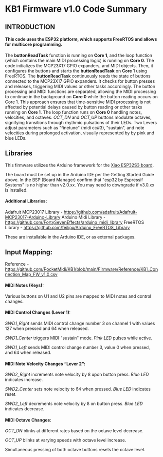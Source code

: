 # KB1 Firmware v1.0 Code Summary

## INTRODUCTION
#### This code uses the ESP32 platform, which supports FreeRTOS and allows for multicore programming. 


The **buttonReadTask** function is running on **Core 1**, and the loop function (which contains the main MIDI processing logic) is running on **Core 0**.
The code initializes the MCP23X17 GPIO expanders, and MIDI objects. 
Then, it configures the buttons and starts the **buttonReadTask** on **Core 1** using FreeRTOS. 
The **buttonReadTask** continuously reads the state of buttons connected to the MCP23X17 GPIO expanders. 
It checks for button presses and releases, triggering MIDI values or other tasks accordingly. 
The button processing and MIDI functions are separated, allowing the MIDI processing to continue in the background on **Core 0** while the button reading occurs on Core 1. This approach ensures that time-sensitive MIDI processing is not affected by potential delays caused by button reading or other tasks running on **Core 1**. 
The loop function runs on **Core 0** handling notes, velocities, and octaves. *OCT_DN* and *OCT_UP* buttons modulate octaves, signifying transitions through rhythmic pulsations of their LEDs. Two Levers adjust parameters such as "finetune" (midi cc#3), "sustain", and note velocities during prolonged activation, visually represented by by pink and blue LEDs.

## Libraries

This firmware utilizes the Arduino framework for the [Xiao ESP32S3 board](https://wiki.seeedstudio.com/xiao_esp32s3_getting_started/). 

The board must be set up in the Arduino IDE per the Getting Started Guide above.
In the BSP (Board Manager) confirm that "esp32 by Espressif Systems" is no higher than v2.0.xx.
You may need to downgrade if v3.0.xx is installed.


#### Additional Libraries:
Adafruit MCP23017 Library - https://github.com/adafruit/Adafruit-MCP23017-Arduino-Library
Arduino Midi Library - https://github.com/FortySevenEffects/arduino_midi_library
FreeRTOS Library - https://github.com/feilipu/Arduino_FreeRTOS_Library

These are installable in the Arduino IDE, or as external packages.


## Input Mapping:
Reference - https://github.com/PocketMidi/KB1/blob/main/Firmware/Reference/KB1_Connection_Map_FW_v1.0.csv
#### MIDI Notes (Keys):
Various buttons on U1 and U2 pins are mapped to MIDI notes and control changes.

#### MIDI Control Changes (Lever 1):
*SWD1_Right* sends MIDI control change number 3 on channel 1 with values 127 when pressed and 64 when released. 

*SWD1_Center* triggers MIDI "sustain" mode. *Pink LED* pulses while active.

*SWD1_Left* sends MIDI control change number 3, value 0 when pressed, and 64 when released.

#### MIDI Note Velocity Changes “Lever 2”:
*SWD2_Right* increments note velocity by 8 upon button press. *Blue LED* indicates increase.

*SWD2_Center* sets note velocity to 64 when pressed. *Blue LED* indicates reset.

*SWD2_Left* decrements note velocity by 8 on button press. *Blue LED* indicates decrease.

#### MIDI Octave Changes:
*OCT_DN* blinks at different rates based on the octave level decrease.

*OCT_UP* blinks at varying speeds with octave level increase.

Simultaneous pressing of both octave buttons resets the octave level.



